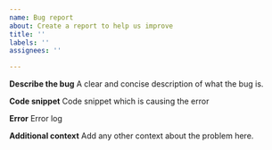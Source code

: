 ```yaml
---
name: Bug report
about: Create a report to help us improve
title: ''
labels: ''
assignees: ''

---
```


**Describe the bug**
A clear and concise description of what the bug is.

**Code snippet**
Code snippet which is causing the error

**Error**
Error log

**Additional context**
Add any other context about the problem here.